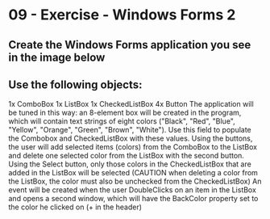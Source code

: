 # 09 - Exercise - Windows Forms 2

## Create the Windows Forms application you see in the image below

## Use the following objects:

1x ComboBox
1x ListBox
1x CheckedListBox
4x Button
The application will be tuned in this way:
an 8-element box will be created in the program, which will contain text strings of eight colors ("Black", "Red", "Blue", "Yellow", "Orange", "Green", "Brown", "White"). Use this field to populate the Combobox and CheckedListBox with these values.
Using the buttons, the user will add selected items (colors) from the ComboBox to the ListBox and delete one selected color from the ListBox with the second button.
Using the Select button, only those colors in the CheckedListBox that are added in the ListBox will be selected (CAUTION when deleting a color from the ListBox, the color must also be unchecked from the CheckedListBox)
An event will be created when the user DoubleClicks on an item in the ListBox and opens a second window, which will have the BackColor property set to the color he clicked on (+ in the header)
